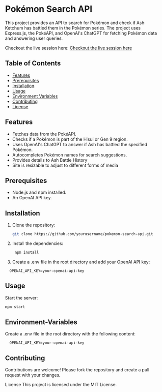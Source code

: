 # Pokémon Search API

This project provides an API to search for Pokémon and check if Ash Ketchum has battled them in the Pokémon series. The project uses Express.js, the PokéAPI, and OpenAI's ChatGPT for fetching Pokémon data and answering user queries.

Checkout the live session here: 
[Checkout the live session here](https://ashbattles.com)

## Table of Contents

- [Features](#features)
- [Prerequisites](#prerequisites)
- [Installation](#installation)
- [Usage](#usage)
- [Environment Variables](#environment-variables)
- [Contributing](#contributing)
- [License](#license)

## Features

- Fetches data from the PokéAPI.
- Checks if a Pokémon is part of the Hisui or Gen 9 region.
- Uses OpenAI's ChatGPT to answer if Ash has battled the specified Pokémon.
- Autocompletes Pokémon names for search suggestions.
- Provides details to Ash Battle History
- Site is resizable to adjust to different forms of media
  

## Prerequisites

- Node.js and npm installed.
- An OpenAI API key.

## Installation

1. Clone the repository:
   ```bash
   git clone https://github.com/yourusername/pokemon-search-api.git


2. Install the dependencies:
   ```bash
    npm install

3. Create a .env file in the root directory and add your OpenAI API key:
 ```
   OPENAI_API_KEY=your-openai-api-key

```


## Usage
Start the server:

  ```bash
  npm start
```
## Environment-Variables
Create a .env file in the root directory with the following content:
```
  OPENAI_API_KEY=your-openai-api-key

```
## Contributing
Contributions are welcome! Please fork the repository and create a pull request with your changes.


License
This project is licensed under the MIT License.
